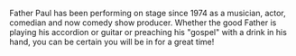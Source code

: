 Father Paul has been performing on stage since 1974 as a musician, actor, comedian and now comedy show producer. Whether the good Father is playing his accordion or guitar or preaching his "gospel" with a drink in his hand, you can be certain you will be in for a great time!